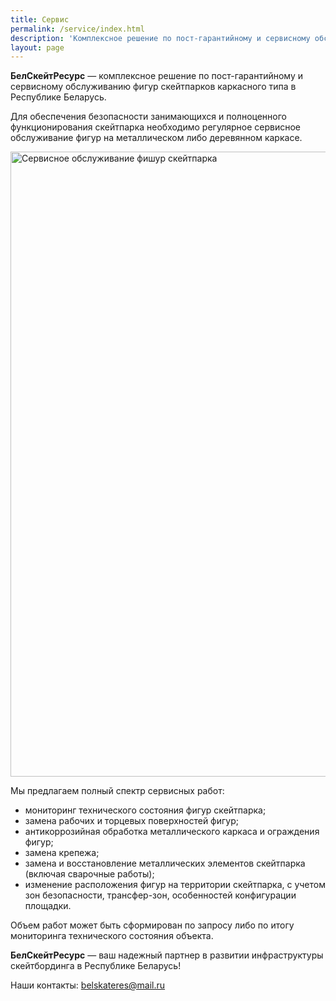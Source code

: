 ```yaml
---
title: Сервис
permalink: /service/index.html
description: 'Комплексное решение по пост-гарантийному и сервисному обслуживанию фигур скейтпарков каркасного типа в Республике Беларусь.'
layout: page
---
```


**БелСкейтРесурс** — комплексное решение по пост-гарантийному и сервисному обслуживанию фигур скейтпарков каркасного типа в Республике Беларусь.

Для обеспечения безопасности занимающихся и полноценного функционирования скейтпарка необходимо регулярное сервисное обслуживание фигур на металлическом либо деревянном каркасе.

<img src="/assets/images/belskate/service.jpg" alt="Сервисное обслуживание фишур скейтпарка" width="1000">

Мы предлагаем полный спектр сервисных работ:

* мониторинг технического состояния фигур скейтпарка;
* замена рабочих и торцевых поверхностей фигур;
* антикоррозийная обработка металлического каркаса и ограждения фигур;
* замена крепежа;
* замена и восстановление металлических элементов скейтпарка (включая сварочные работы);
* изменение расположения фигур на территории скейтпарка, с учетом зон безопасности, трансфер-зон, особенностей конфигурации площадки.

Объем работ может быть сформирован по запросу либо по итогу мониторинга технического состояния объекта.

**БелСкейтРесурс** — ваш надежный партнер в развитии инфраструктуры скейтбординга в Республике Беларусь!

Наши контакты: belskateres@mail.ru
